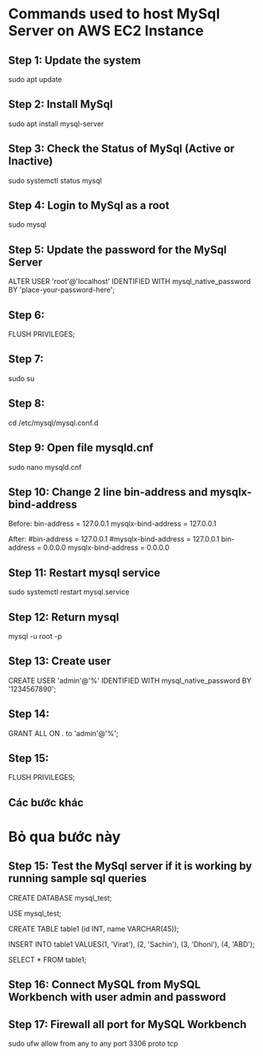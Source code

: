 # Commands used to host MySql Server on AWS EC2 Instance

## Step 1: Update the system

sudo apt update

## Step 2: Install MySql

sudo apt install mysql-server

## Step 3: Check the Status of MySql (Active or Inactive)

sudo systemctl status mysql

## Step 4: Login to MySql as a root

sudo mysql

## Step 5: Update the password for the MySql Server

ALTER USER 'root'@'localhost' IDENTIFIED WITH mysql_native_password BY 'place-your-password-here';

## Step 6:

FLUSH PRIVILEGES;

## Step 7: 
sudo su

## Step 8: 
cd /etc/mysql/mysql.conf.d

## Step 9: Open file mysqld.cnf
sudo nano mysqld.cnf

## Step 10: Change 2 line bin-address and mysqlx-bind-address

Before: 
bin-address = 127.0.0.1
mysqlx-bind-address = 127.0.0.1

After:
#bin-address = 127.0.0.1
#mysqlx-bind-address = 127.0.0.1
bin-address = 0.0.0.0
mysqlx-bind-address = 0.0.0.0

## Step 11: Restart mysql service
sudo systemctl restart mysql.service

## Step 12: Return mysql
mysql -u root -p

## Step 13: Create user
CREATE USER 'admin'@'%' IDENTIFIED WITH mysql_native_password BY '1234567890';

## Step 14:
GRANT ALL ON *.* to 'admin'@'%';

## Step 15:
FLUSH PRIVILEGES;

## Các bước khác

# Bỏ qua bước này
## Step 15: Test the MySql server if it is working by running sample sql queries

CREATE DATABASE mysql_test;

USE mysql_test;

CREATE TABLE table1 (id INT, name VARCHAR(45));

INSERT INTO table1 VALUES(1, 'Virat'), (2, 'Sachin'), (3, 'Dhoni'), (4, 'ABD');

SELECT * FROM table1;

## Step 16: Connect MySQL from MySQL Workbench with user admin and password

## Step 17: Firewall all port for MySQL Workbench
sudo ufw allow from any to any port 3306 proto tcp